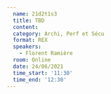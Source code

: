 ```yaml
---
  name: 21d2t1s3
  title: TBD
  content:
  category: Archi, Perf et Sécu
  format: REX
  speakers: 
    - Florent Ramière
  room: Online
  date: 24/06/2021
  time_start: '11:30'
  time_end: '12:30'
---
```

